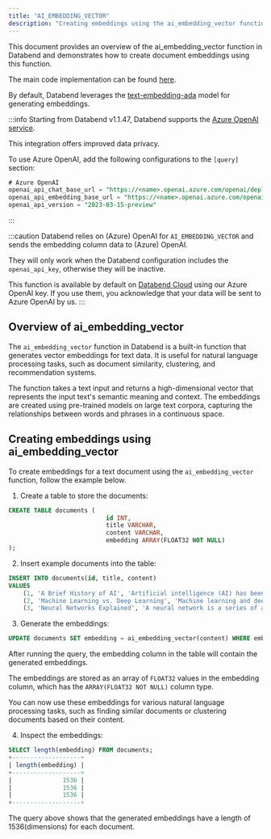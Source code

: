 ```yaml
---
title: "AI_EMBEDDING_VECTOR"
description: "Creating embeddings using the ai_embedding_vector function in Databend"
---
```


This document provides an overview of the ai_embedding_vector function in Databend and demonstrates how to create document embeddings using this function.

The main code implementation can be found [here](https://github.com/databendlabs/databend/blob/1e93c5b562bd159ecb0f336bb88fd1b7f9dc4a62/src/common/openai/src/embedding.rs).

By default, Databend leverages the [text-embedding-ada](https://platform.openai.com/docs/models/embeddings) model for generating embeddings.

:::info
Starting from Databend v1.1.47, Databend supports the [Azure OpenAI service](https://azure.microsoft.com/en-au/products/cognitive-services/openai-service).

This integration offers improved data privacy.

To use Azure OpenAI, add the following configurations to the `[query]` section:

```sql
# Azure OpenAI
openai_api_chat_base_url = "https://<name>.openai.azure.com/openai/deployments/<name>/"
openai_api_embedding_base_url = "https://<name>.openai.azure.com/openai/deployments/<name>/"
openai_api_version = "2023-03-15-preview"
```

:::

:::caution
Databend relies on (Azure) OpenAI for `AI_EMBEDDING_VECTOR` and sends the embedding column data to (Azure) OpenAI.

They will only work when the Databend configuration includes the `openai_api_key`, otherwise they will be inactive.

This function is available by default on [Databend Cloud](https://databend.com) using our Azure OpenAI key. If you use them, you acknowledge that your data will be sent to Azure OpenAI by us.
:::

## Overview of ai_embedding_vector

The `ai_embedding_vector` function in Databend is a built-in function that generates vector embeddings for text data. It is useful for natural language processing tasks, such as document similarity, clustering, and recommendation systems.

The function takes a text input and returns a high-dimensional vector that represents the input text's semantic meaning and context. The embeddings are created using pre-trained models on large text corpora, capturing the relationships between words and phrases in a continuous space.

## Creating embeddings using ai_embedding_vector

To create embeddings for a text document using the `ai_embedding_vector` function, follow the example below.

1. Create a table to store the documents:

```sql
CREATE TABLE documents (
                           id INT,
                           title VARCHAR,
                           content VARCHAR,
                           embedding ARRAY(FLOAT32 NOT NULL)
);
```

2. Insert example documents into the table:

```sql
INSERT INTO documents(id, title, content)
VALUES
    (1, 'A Brief History of AI', 'Artificial intelligence (AI) has been a fascinating concept of science fiction for decades...'),
    (2, 'Machine Learning vs. Deep Learning', 'Machine learning and deep learning are two subsets of artificial intelligence...'),
    (3, 'Neural Networks Explained', 'A neural network is a series of algorithms that endeavors to recognize underlying relationships...'),
```

3. Generate the embeddings:

```sql
UPDATE documents SET embedding = ai_embedding_vector(content) WHERE embedding IS NULL;
```

After running the query, the embedding column in the table will contain the generated embeddings.

The embeddings are stored as an array of `FLOAT32` values in the embedding column, which has the `ARRAY(FLOAT32 NOT NULL)` column type.

You can now use these embeddings for various natural language processing tasks, such as finding similar documents or clustering documents based on their content.

4. Inspect the embeddings:

```sql
SELECT length(embedding) FROM documents;
+-------------------+
| length(embedding) |
+-------------------+
|              1536 |
|              1536 |
|              1536 |
+-------------------+
```

The query above shows that the generated embeddings have a length of 1536(dimensions) for each document.
